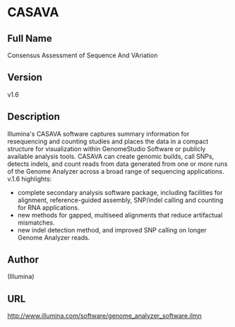 # CASAVA

## Full Name
Consensus Assessment of Sequence And VAriation

## Version
v1.6

## Description
Illumina's CASAVA software captures summary information for resequencing and counting studies and places the data in a compact structure for visualization within GenomeStudio Software or publicly available analysis tools. CASAVA can create genomic builds, call SNPs, detects indels, and count reads from data generated from one or more runs of the Genome Analyzer across a broad range of sequencing applications.
v.1.6 highlights:
* complete secondary analysis software package, including facilities for alignment, reference-guided assembly, SNP/indel calling and counting for RNA applications.
* new methods for gapped, multiseed alignments that reduce artifactual mismatches.
* new indel detection method, and improved SNP calling on longer Genome Analyzer reads.

## Author
(Illumina)

## URL
http://www.illumina.com/software/genome_analyzer_software.ilmn
